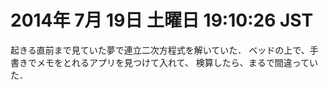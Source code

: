 2014年  7月 19日 土曜日 19:10:26 JST
===

起きる直前まで見ていた夢で連立二次方程式を解いていた．
ベッドの上で、手書きでメモをとれるアプリを見つけて入れて、
検算したら、まるで間違っていた．

